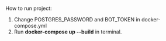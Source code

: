 How to run project:
1. Change POSTGRES_PASSWORD and BOT_TOKEN in docker-compose.yml
2. Run __docker-compose up --build__ in terminal.
